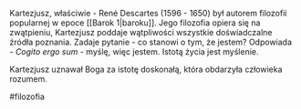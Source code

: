 Kartezjusz, właściwie - René Descartes (1596 - 1650) był autorem filozofii popularnej w epoce [[Barok 1|baroku]].
Jego filozofia opiera się na zwątpieniu, Kartezjusz poddaje wątpliwości wszystkie doświadczalne źródła poznania. Zadaje pytanie - co stanowi o tym, że jestem? Odpowiada - *Cogito ergo sum* - myślę, więc jestem. Istotą życia jest myślenie.

Kartezjusz uznawał Boga za istotę doskonałą, która obdarzyła człowieka rozumem.

#filozofia